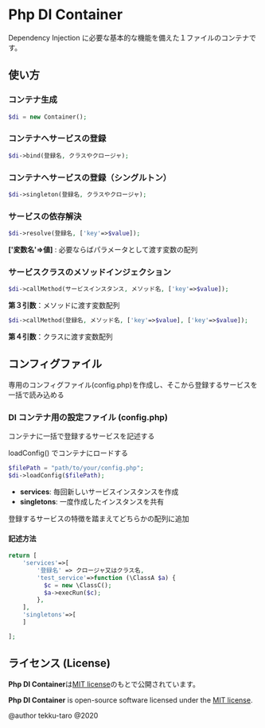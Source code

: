 # Php DI Container



Dependency Injection に必要な基本的な機能を備えた１ファイルのコンテナです。

## 使い方



### コンテナ生成

```php
$di = new Container();
```



### コンテナへサービスの登録

```php
$di->bind(登録名, クラスやクロージャ);
```



### コンテナへサービスの登録（シングルトン）

```php
$di->singleton(登録名, クラスやクロージャ);
```



### サービスの依存解決

```php
$di->resolve(登録名, ['key'=>$value]);
```

**['変数名'=>値]** : 必要ならばパラメータとして渡す変数の配列



### サービスクラスのメソッドインジェクション

```php
$di->callMethod(サービスインスタンス, メソッド名, ['key'=>$value]);
```

**第３引数**：メソッドに渡す変数配列

```php
$di->callMethod(登録名, メソッド名, ['key'=>$value], ['key'=>$value]);
```

**第４引数**：クラスに渡す変数配列



## コンフィグファイル

専用のコンフィグファイル(config.php)を作成し、そこから登録するサービスを一括で読み込める



### DI コンテナ用の設定ファイル (config.php)

コンテナに一括で登録するサービスを記述する

loadConfig() でコンテナにロードする

```php
$filePath = "path/to/your/config.php";
$di->loadConfig($filePath);
```

- **services**: 毎回新しいサービスインスタンスを作成
- **singletons**: 一度作成したインスタンスを共有

登録するサービスの特徴を踏まえてどちらかの配列に追加

#### 記述方法

```php
return [
    'services'=>[
        '登録名' => クロージャ又はクラス名,
        'test_service'=>function (\ClassA $a) {
          $c = new \ClassC();
          $a->execRun($c);
        },
    ],
    'singletons'=>[
    ]

];
```



## ライセンス (License)

**Php DI Container**は[MIT license](https://opensource.org/licenses/MIT)のもとで公開されています。

**Php DI Container** is open-source software licensed under the [MIT license](https://opensource.org/licenses/MIT).

@author tekku-taro @2020